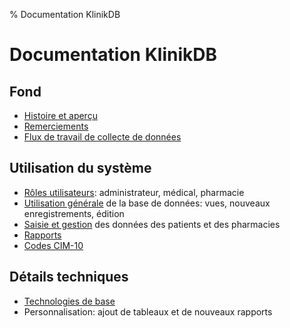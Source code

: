 % Documentation KlinikDB

# Documentation KlinikDB

## Fond

 * [Histoire et aperçu](overview.html)
 * [Remerciements](acknowledgments.html)
 * [Flux de travail de collecte de données](workflow.html)

## Utilisation du système

 * [Rôles utilisateurs](roles.html): administrateur, médical, pharmacie
 * [Utilisation générale](usage.html) de la base de données: vues, nouveaux enregistrements, édition
 * [Saisie et gestion](entry.html) des données des patients et des pharmacies
 * [Rapports](reporting.html)
 * [Codes CIM-10](cim10_classes.html)
 
## Détails techniques

 * [Technologies de base](tech.html)
 * Personnalisation: ajout de tableaux et de nouveaux rapports

<!-- 

% KlinikDB Documentation

# KlinikDB Documentation

## Background

 * [History and overview](overview.html)
 * [Acknowledgments](acknowledgments.html)
 * [Data collection workflow](workflow.html)

## Using the system

 * [User roles](roles.html): admin, medical, pharmacy
 * [General use](usage.html) of the database: views, new records, editing
 * Patient and pharmacy [data entry and management](entry.html)
 * [Reporting](reporting.html)
 
## Technical details

 * Core [technologies](tech.html)
 * Customization: adding tables and new reports

-->

